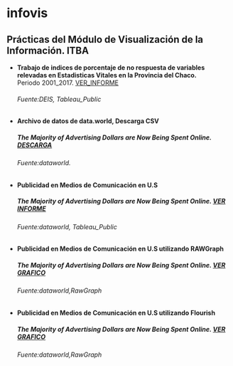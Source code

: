 # infovis

## Prácticas del Módulo de Visualización de la Información. ITBA

  - **Trabajo de indices de porcentaje de no respuesta de variables relevadas en Estadisticas Vitales en la Provincia del Chaco.**  
    Periodo 2001_2017. [VER_INFORME](https://cdlezana.github.io/infovis/Nac_NR_2001.html)  
    ###### Fuente:DEIS, Tableau_Public

  - **Archivo de datos de data.world, Descarga CSV**  
    ##### The Majority of Advertising Dollars are Now Being Spent Online.  [DESCARGA](https://cdlezana.github.io/infovis/w46_data.tsv)  
    ###### Fuente:dataworld.

  - **Publicidad en Medios de Comunicación en U.S**  
    ##### The Majority of Advertising Dollars are Now Being Spent Online. [VER INFORME](https://cdlezana.github.io/infovis/public_medios.html)
    ###### Fuente:dataworld, Tableau_Public
    
  - **Publicidad en Medios de Comunicación en U.S utilizando RAWGraph**  
    ##### The Majority of Advertising Dollars are Now Being Spent Online. [VER GRAFICO](https://cdlezana.github.io/infovis//w46_streamgraph.html)
    ###### Fuente:dataworld,RawGraph  
  
  - **Publicidad en Medios de Comunicación en U.S utilizando Flourish**  
    ##### The Majority of Advertising Dollars are Now Being Spent Online. [VER GRAFICO](https://cdlezana.github.io/infovis//w46_flourish.html)
    ###### Fuente:dataworld,RawGraph



